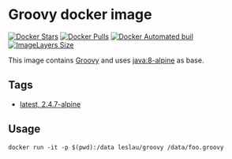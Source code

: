 # Groovy docker image

[![Docker Stars](https://img.shields.io/docker/stars/leslau/groovy.svg)](https://hub.docker.com/r/leslau/groovy/) [![Docker Pulls](https://img.shields.io/docker/pulls/leslau/groovy.svg)](https://hub.docker.com/r/leslau/groovy/) [![Docker Automated buil](https://img.shields.io/docker/automated/leslau/groovy.svg)](https://hub.docker.com/r/leslau/groovy/) [![ImageLayers Size](https://img.shields.io/imagelayers/image-size/leslau/groovy/latest.svg)]()

This image contains [Groovy](http://groovy-lang.org/) and uses [java:8-alpine](https://hub.docker.com/_/java/) as base.

## Tags

* [latest, 2.4.7-alpine](https://hub.docker.com/r/leslau/groovy/)

## Usage

```
docker run -it -p $(pwd):/data leslau/groovy /data/foo.groovy
```

